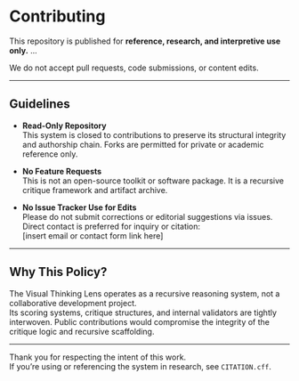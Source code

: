 # Contributing

This repository is published for **reference, research, and interpretive use only.**
...

We do not accept pull requests, code submissions, or content edits.

---

## Guidelines

- **Read-Only Repository**  
  This system is closed to contributions to preserve its structural integrity and authorship chain. Forks are permitted for private or academic reference only.

- **No Feature Requests**  
  This is not an open-source toolkit or software package. It is a recursive critique framework and artifact archive.

- **No Issue Tracker Use for Edits**  
  Please do not submit corrections or editorial suggestions via issues. Direct contact is preferred for inquiry or citation:  
  [insert email or contact form link here]

---

## Why This Policy?

The Visual Thinking Lens operates as a recursive reasoning system, not a collaborative development project.  
Its scoring systems, critique structures, and internal validators are tightly interwoven. Public contributions would compromise the integrity of the critique logic and recursive scaffolding.

---

Thank you for respecting the intent of this work.  
If you’re using or referencing the system in research, see `CITATION.cff`.
